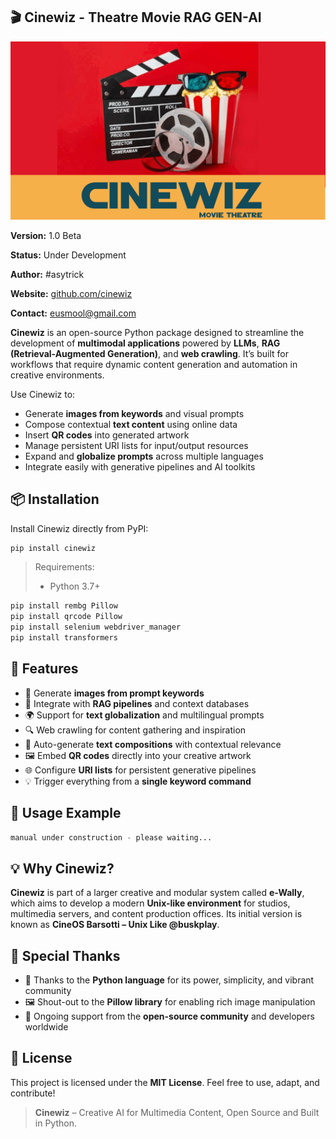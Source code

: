 ## 🎬 Cinewiz - Theatre Movie RAG GEN-AI

![Python CiNEWIZ_RAG_GENAI Logo](./assets/cinewiz_cover.gif)

**Version:** 1.0 Beta

**Status:** Under Development  

**Author:** #asytrick

**Website:** [github.com/cinewiz](https://github.com/ssmool/cinewiz)  

**Contact:** eusmool@gmail.com  

**Cinewiz** is an open-source Python package designed to streamline the development of **multimodal applications** powered by **LLMs**, **RAG (Retrieval-Augmented Generation)**, and **web crawling**. It’s built for workflows that require dynamic content generation and automation in creative environments.

Use Cinewiz to:
- Generate **images from keywords** and visual prompts  
- Compose contextual **text content** using online data  
- Insert **QR codes** into generated artwork  
- Manage persistent URI lists for input/output resources  
- Expand and **globalize prompts** across multiple languages  
- Integrate easily with generative pipelines and AI toolkits


## 📦 Installation

Install Cinewiz directly from PyPI:

```bash
pip install cinewiz
````

> Requirements:
>
> * Python 3.7+

```bash
pip install rembg Pillow
pip install qrcode Pillow
pip install selenium webdriver_manager
pip install transformers
```

## 🚀 Features

* 🎨 Generate **images from prompt keywords**
* 🧠 Integrate with **RAG pipelines** and context databases
* 🌍 Support for **text globalization** and multilingual prompts
* 🔍 Web crawling for content gathering and inspiration
* 🧾 Auto-generate **text compositions** with contextual relevance
* 🖼️ Embed **QR codes** directly into your creative artwork
* 🌐 Configure **URI lists** for persistent generative pipelines
* 💡 Trigger everything from a **single keyword command**


## 📘 Usage Example

```python
manual under construction - please waiting...
```

## 💡 Why Cinewiz?

**Cinewiz** is part of a larger creative and modular system called **e-Wally**, which aims to develop a modern **Unix-like environment** for studios, multimedia servers, and content production offices. Its initial version is known as **CineOS Barsotti – Unix Like @buskplay**.

## 🙌 Special Thanks

* 🐍 Thanks to the **Python language** for its power, simplicity, and vibrant community
* 🖼️ Shout-out to the **Pillow library** for enabling rich image manipulation
* 🤝 Ongoing support from the **open-source community** and developers worldwide

## 🔗 License

This project is licensed under the **MIT License**. Feel free to use, adapt, and contribute!

> **Cinewiz** – Creative AI for Multimedia Content, Open Source and Built in Python.

